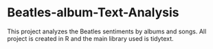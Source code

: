 # Beatles-album-Text-Analysis
This project analyzes the Beatles sentiments by albums and songs. All project is created in R and the main library used is tidytext.
